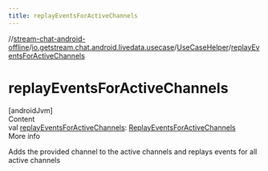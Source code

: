 ```yaml
---
title: replayEventsForActiveChannels
---
```

//[stream-chat-android-offline](../../../index.md)/[io.getstream.chat.android.livedata.usecase](../index.md)/[UseCaseHelper](index.md)/[replayEventsForActiveChannels](replayEventsForActiveChannels.md)



# replayEventsForActiveChannels  
[androidJvm]  
Content  
val [replayEventsForActiveChannels](replayEventsForActiveChannels.md): [ReplayEventsForActiveChannels](../ReplayEventsForActiveChannels/index.md)  
More info  


Adds the provided channel to the active channels and replays events for all active channels

  



